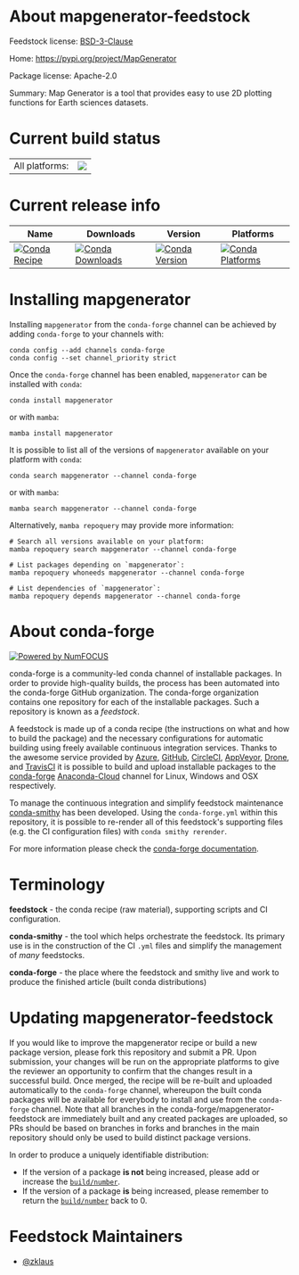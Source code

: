 About mapgenerator-feedstock
============================

Feedstock license: [BSD-3-Clause](https://github.com/conda-forge/mapgenerator-feedstock/blob/main/LICENSE.txt)

Home: https://pypi.org/project/MapGenerator

Package license: Apache-2.0

Summary: Map Generator is a tool that provides easy to use 2D plotting functions for Earth sciences datasets.

Current build status
====================


<table><tr><td>All platforms:</td>
    <td>
      <a href="https://dev.azure.com/conda-forge/feedstock-builds/_build/latest?definitionId=15686&branchName=main">
        <img src="https://dev.azure.com/conda-forge/feedstock-builds/_apis/build/status/mapgenerator-feedstock?branchName=main">
      </a>
    </td>
  </tr>
</table>

Current release info
====================

| Name | Downloads | Version | Platforms |
| --- | --- | --- | --- |
| [![Conda Recipe](https://img.shields.io/badge/recipe-mapgenerator-green.svg)](https://anaconda.org/conda-forge/mapgenerator) | [![Conda Downloads](https://img.shields.io/conda/dn/conda-forge/mapgenerator.svg)](https://anaconda.org/conda-forge/mapgenerator) | [![Conda Version](https://img.shields.io/conda/vn/conda-forge/mapgenerator.svg)](https://anaconda.org/conda-forge/mapgenerator) | [![Conda Platforms](https://img.shields.io/conda/pn/conda-forge/mapgenerator.svg)](https://anaconda.org/conda-forge/mapgenerator) |

Installing mapgenerator
=======================

Installing `mapgenerator` from the `conda-forge` channel can be achieved by adding `conda-forge` to your channels with:

```
conda config --add channels conda-forge
conda config --set channel_priority strict
```

Once the `conda-forge` channel has been enabled, `mapgenerator` can be installed with `conda`:

```
conda install mapgenerator
```

or with `mamba`:

```
mamba install mapgenerator
```

It is possible to list all of the versions of `mapgenerator` available on your platform with `conda`:

```
conda search mapgenerator --channel conda-forge
```

or with `mamba`:

```
mamba search mapgenerator --channel conda-forge
```

Alternatively, `mamba repoquery` may provide more information:

```
# Search all versions available on your platform:
mamba repoquery search mapgenerator --channel conda-forge

# List packages depending on `mapgenerator`:
mamba repoquery whoneeds mapgenerator --channel conda-forge

# List dependencies of `mapgenerator`:
mamba repoquery depends mapgenerator --channel conda-forge
```


About conda-forge
=================

[![Powered by
NumFOCUS](https://img.shields.io/badge/powered%20by-NumFOCUS-orange.svg?style=flat&colorA=E1523D&colorB=007D8A)](https://numfocus.org)

conda-forge is a community-led conda channel of installable packages.
In order to provide high-quality builds, the process has been automated into the
conda-forge GitHub organization. The conda-forge organization contains one repository
for each of the installable packages. Such a repository is known as a *feedstock*.

A feedstock is made up of a conda recipe (the instructions on what and how to build
the package) and the necessary configurations for automatic building using freely
available continuous integration services. Thanks to the awesome service provided by
[Azure](https://azure.microsoft.com/en-us/services/devops/), [GitHub](https://github.com/),
[CircleCI](https://circleci.com/), [AppVeyor](https://www.appveyor.com/),
[Drone](https://cloud.drone.io/welcome), and [TravisCI](https://travis-ci.com/)
it is possible to build and upload installable packages to the
[conda-forge](https://anaconda.org/conda-forge) [Anaconda-Cloud](https://anaconda.org/)
channel for Linux, Windows and OSX respectively.

To manage the continuous integration and simplify feedstock maintenance
[conda-smithy](https://github.com/conda-forge/conda-smithy) has been developed.
Using the ``conda-forge.yml`` within this repository, it is possible to re-render all of
this feedstock's supporting files (e.g. the CI configuration files) with ``conda smithy rerender``.

For more information please check the [conda-forge documentation](https://conda-forge.org/docs/).

Terminology
===========

**feedstock** - the conda recipe (raw material), supporting scripts and CI configuration.

**conda-smithy** - the tool which helps orchestrate the feedstock.
                   Its primary use is in the construction of the CI ``.yml`` files
                   and simplify the management of *many* feedstocks.

**conda-forge** - the place where the feedstock and smithy live and work to
                  produce the finished article (built conda distributions)


Updating mapgenerator-feedstock
===============================

If you would like to improve the mapgenerator recipe or build a new
package version, please fork this repository and submit a PR. Upon submission,
your changes will be run on the appropriate platforms to give the reviewer an
opportunity to confirm that the changes result in a successful build. Once
merged, the recipe will be re-built and uploaded automatically to the
`conda-forge` channel, whereupon the built conda packages will be available for
everybody to install and use from the `conda-forge` channel.
Note that all branches in the conda-forge/mapgenerator-feedstock are
immediately built and any created packages are uploaded, so PRs should be based
on branches in forks and branches in the main repository should only be used to
build distinct package versions.

In order to produce a uniquely identifiable distribution:
 * If the version of a package **is not** being increased, please add or increase
   the [``build/number``](https://docs.conda.io/projects/conda-build/en/latest/resources/define-metadata.html#build-number-and-string).
 * If the version of a package **is** being increased, please remember to return
   the [``build/number``](https://docs.conda.io/projects/conda-build/en/latest/resources/define-metadata.html#build-number-and-string)
   back to 0.

Feedstock Maintainers
=====================

* [@zklaus](https://github.com/zklaus/)

